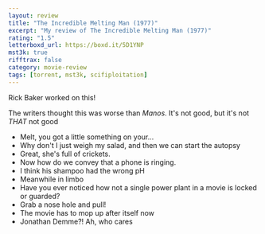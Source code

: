 ```yaml
---
layout: review
title: "The Incredible Melting Man (1977)"
excerpt: "My review of The Incredible Melting Man (1977)"
rating: "1.5"
letterboxd_url: https://boxd.it/5D1YNP
mst3k: true
rifftrax: false
category: movie-review
tags: [torrent, mst3k, scifiploitation]
---
```


Rick Baker worked on this!

The writers thought this was worse than <i>Manos</i>. It's not good, but it's not <i>THAT</i> not good

- Melt, you got a little something on your...
- Why don't I just weigh my salad, and then we can start the autopsy
- Great, she's full of crickets.
- Now how do we convey that a phone is ringing.
- I think his shampoo had the wrong pH
- Meanwhile in limbo
- Have you ever noticed how not a single power plant in a movie is locked or guarded?
- Grab a nose hole and pull!
- The movie has to mop up after itself now
- Jonathan Demme?! Ah, who cares
